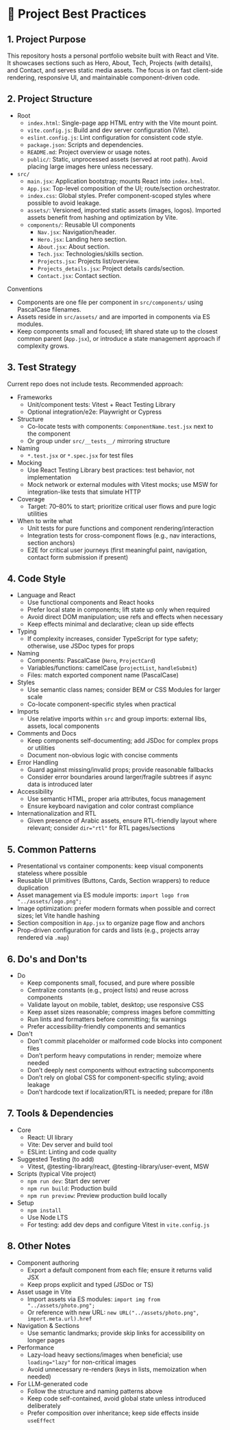 # 📘 Project Best Practices

## 1. Project Purpose
This repository hosts a personal portfolio website built with React and Vite. It showcases sections such as Hero, About, Tech, Projects (with details), and Contact, and serves static media assets. The focus is on fast client-side rendering, responsive UI, and maintainable component-driven code.

## 2. Project Structure
- Root
  - `index.html`: Single-page app HTML entry with the Vite mount point.
  - `vite.config.js`: Build and dev server configuration (Vite).
  - `eslint.config.js`: Lint configuration for consistent code style.
  - `package.json`: Scripts and dependencies.
  - `README.md`: Project overview or usage notes.
  - `public/`: Static, unprocessed assets (served at root path). Avoid placing large images here unless necessary.
- `src/`
  - `main.jsx`: Application bootstrap; mounts React into `index.html`.
  - `App.jsx`: Top-level composition of the UI; route/section orchestrator.
  - `index.css`: Global styles. Prefer component-scoped styles where possible to avoid leakage.
  - `assets/`: Versioned, imported static assets (images, logos). Imported assets benefit from hashing and optimization by Vite.
  - `components/`: Reusable UI components
    - `Nav.jsx`: Navigation/header.
    - `Hero.jsx`: Landing hero section.
    - `About.jsx`: About section.
    - `Tech.jsx`: Technologies/skills section.
    - `Projects.jsx`: Projects list/overview.
    - `Projects_details.jsx`: Project details cards/section.
    - `Contact.jsx`: Contact section.

Conventions
- Components are one file per component in `src/components/` using PascalCase filenames.
- Assets reside in `src/assets/` and are imported in components via ES modules.
- Keep components small and focused; lift shared state up to the closest common parent (`App.jsx`), or introduce a state management approach if complexity grows.

## 3. Test Strategy
Current repo does not include tests. Recommended approach:
- Frameworks
  - Unit/component tests: Vitest + React Testing Library
  - Optional integration/e2e: Playwright or Cypress
- Structure
  - Co-locate tests with components: `ComponentName.test.jsx` next to the component
  - Or group under `src/__tests__/` mirroring structure
- Naming
  - `*.test.jsx` or `*.spec.jsx` for test files
- Mocking
  - Use React Testing Library best practices: test behavior, not implementation
  - Mock network or external modules with Vitest mocks; use MSW for integration-like tests that simulate HTTP
- Coverage
  - Target: 70–80% to start; prioritize critical user flows and pure logic utilities
- When to write what
  - Unit tests for pure functions and component rendering/interaction
  - Integration tests for cross-component flows (e.g., nav interactions, section anchors)
  - E2E for critical user journeys (first meaningful paint, navigation, contact form submission if present)

## 4. Code Style
- Language and React
  - Use functional components and React hooks
  - Prefer local state in components; lift state up only when required
  - Avoid direct DOM manipulation; use refs and effects when necessary
  - Keep effects minimal and declarative; clean up side effects
- Typing
  - If complexity increases, consider TypeScript for type safety; otherwise, use JSDoc types for props
- Naming
  - Components: PascalCase (`Hero`, `ProjectCard`)
  - Variables/functions: camelCase (`projectList`, `handleSubmit`)
  - Files: match exported component name (PascalCase)
- Styles
  - Use semantic class names; consider BEM or CSS Modules for larger scale
  - Co-locate component-specific styles when practical
- Imports
  - Use relative imports within `src` and group imports: external libs, assets, local components
- Comments and Docs
  - Keep components self-documenting; add JSDoc for complex props or utilities
  - Document non-obvious logic with concise comments
- Error Handling
  - Guard against missing/invalid props; provide reasonable fallbacks
  - Consider error boundaries around larger/fragile subtrees if async data is introduced later
- Accessibility
  - Use semantic HTML, proper aria attributes, focus management
  - Ensure keyboard navigation and color contrast compliance
- Internationalization and RTL
  - Given presence of Arabic assets, ensure RTL-friendly layout where relevant; consider `dir="rtl"` for RTL pages/sections

## 5. Common Patterns
- Presentational vs container components: keep visual components stateless where possible
- Reusable UI primitives (Buttons, Cards, Section wrappers) to reduce duplication
- Asset management via ES module imports: `import logo from "../assets/logo.png";`
- Image optimization: prefer modern formats when possible and correct sizes; let Vite handle hashing
- Section composition in `App.jsx` to organize page flow and anchors
- Prop-driven configuration for cards and lists (e.g., projects array rendered via `.map`)

## 6. Do's and Don'ts
- Do
  - Keep components small, focused, and pure where possible
  - Centralize constants (e.g., project lists) and reuse across components
  - Validate layout on mobile, tablet, desktop; use responsive CSS
  - Keep asset sizes reasonable; compress images before committing
  - Run lints and formatters before committing; fix warnings
  - Prefer accessibility-friendly components and semantics
- Don't
  - Don’t commit placeholder or malformed code blocks into component files
  - Don’t perform heavy computations in render; memoize where needed
  - Don’t deeply nest components without extracting subcomponents
  - Don’t rely on global CSS for component-specific styling; avoid leakage
  - Don’t hardcode text if localization/RTL is needed; prepare for i18n

## 7. Tools & Dependencies
- Core
  - React: UI library
  - Vite: Dev server and build tool
  - ESLint: Linting and code quality
- Suggested Testing (to add)
  - Vitest, @testing-library/react, @testing-library/user-event, MSW
- Scripts (typical Vite project)
  - `npm run dev`: Start dev server
  - `npm run build`: Production build
  - `npm run preview`: Preview production build locally
- Setup
  - `npm install`
  - Use Node LTS
  - For testing: add dev deps and configure Vitest in `vite.config.js`

## 8. Other Notes
- Component authoring
  - Export a default component from each file; ensure it returns valid JSX
  - Keep props explicit and typed (JSDoc or TS)
- Asset usage in Vite
  - Import assets via ES modules: `import img from "../assets/photo.png";`
  - Or reference with new URL: `new URL("../assets/photo.png", import.meta.url).href`
- Navigation & Sections
  - Use semantic landmarks; provide skip links for accessibility on longer pages
- Performance
  - Lazy-load heavy sections/images when beneficial; use `loading="lazy"` for non-critical images
  - Avoid unnecessary re-renders (keys in lists, memoization when needed)
- For LLM-generated code
  - Follow the structure and naming patterns above
  - Keep code self-contained, avoid global state unless introduced deliberately
  - Prefer composition over inheritance; keep side effects inside `useEffect`
